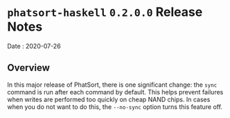 # `phatsort-haskell` `0.2.0.0` Release Notes

Date
: 2020-07-26

## Overview

In this major release of PhatSort, there is one significant change: the `sync`
command is run after each command by default.  This helps prevent failures
when writes are performed too quickly on cheap NAND chips.  In cases when you
do not want to do this, the `--no-sync` option turns this feature off.
